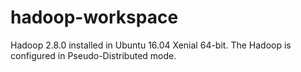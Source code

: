 # hadoop-workspace
Hadoop 2.8.0 installed in Ubuntu 16.04 Xenial 64-bit. The Hadoop is configured in Pseudo-Distributed mode.
